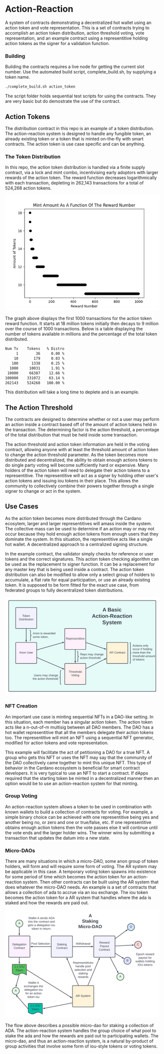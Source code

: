 # Action-Reaction

A system of contracts demonstrating a decentralized hot wallet using an action token and vote representation. This is a set of contracts trying to accomplish an action token distribution, action threshold voting, vote representation, and an example contract using a representitive holding action tokens as the signer for a validation function.

### Building

Building the contracts requires a live node for getting the current slot number. Use the automated build script, complete_build.sh, by supplying a token name.

```bash
./complete_build.sh action_token
```

The script folder holds sequential test scripts for using the contracts. They are very basic but do demostrate the use of the contract.

## Action Tokens

The distribution contract in this repo is an example of a token distribution. The action-reaction system is designed to handle any fungible token, an already existing token or a token that is minted on-the-fly with smart contracts. The action token is use case specific and can be anything.

### The Token Distribution

In this repo, the action token distribution is handled via a finite supply contract, via a lock and mint combo, incentivising early adoptors with larger rewards of the action token. The reward function decreases logarithmically with each transaction, depleting in 262,143 transactions for a total of 524,268 action tokens. 

![first 1000 transactions](./images/1-1000.png)

The graph above displays the first 1000 transactions for the action token reward function. It starts at 18 million tokens initially then decays to 9 million over the course of 1000 transactions. Below is a table displaying the number of tokens available in millions and the percentage of the total token distributed.

```
Num Tx    Tokens   % Distro
     1        36     0.00 %
    10       179     0.03 %
   100      1338     0.25 %
  1000     10031     1.91 %
 10000     66387    12.66 %
100000    331072    63.14 %
262143    524268   100.00 %
```

This distribution will take a long time to deplete and is an example.

## The Action Threshold

The contracts are designed to determine whether or not a user may perform an action inside a contract based off of the amount of action tokens held in the transaction. The determining factor is the action threshold, a percentage of the total distribution that must be held inside some transaction.

The action threshold and action token information are held in the voting contract, allowing anyone with at least the threshold amount of action token to change the action threshold parameter. As the token becomes more distributed and decentralized, the ability to obtain enough actions tokens to do single party voting will become sufficiently hard or expensive. Many holders of the action token will need to delegate their action tokens to a representitive. The representitive will act as a signer by holding other user's action tokens and issuing iou tokens in their place. This allows the community to collectively combine their powers together through a single signer to change or act in the system.

## Use Cases

As the action token becomes more distributed through the Cardano ecosytem, larger and larger representitives will amass inside the system. The collective mass can be used to determine if an action may or may not occur because they hold enough action tokens from enough users that they dominate the system. In this situation, the representitive acts like a single hot wallet. A decentralized approach to a centralized signing structure.

In the example contract, the validator simply checks for reference or user tokens and the correct signatures. This action token checking algorithm can be used as the replacement tx signer function. It can be a replacement for any master key that is being used inside a contract. The action token distribution can also be modified to allow only a select group of holders to accumulate, a flat rate for equal participation, or use an already existing token. It is supposed to be form fitted for the exact use case, from federated groups to fully decentralized token distributions.

![Basic Action-Reaction Flow](./images/basic-flow-diagram.png)

### NFT Creation

An important use case is minting sequential NFTs in a DAO-like setting. In this situation, each member has a singular action token. The action token acts like a n-out-of-m multisig between all DAO members. The DAO has a hot wallet representitive that all the members delegate their action tokens too. The representitive will mint an NFT using a sequential NFT generator, modified for action tokens and vote representation. 

This example will facilitate the act of petitioning a DAO for a true NFT. A group who gets this NFT or uses the NFT may say that the community of the DAO collectively came together to mint this unique NFT. This type of behavior in the Cardano ecosystem is beneficial for smart contract developers. It is very typical to use an NFT to start a contract. If dApps required that the starting token be minted in a decentralized manner then an option would be to use an action-reaction system for that minting.

### Group Voting

An action-reaction system allows a token to be used in combination with known wallets to build a collection of contracts for voting. For example, a simple binary choice can be achieved with one representitive being yes and another being no, or zero and one or true/false, etc. If one representitive obtains enough action tokens then the vote passes else it will continue until the vote ends and the larger holder wins. The winner wins by submitting a transaction that updates the datum into a new state.

### Micro-DAOs

There are many situations in which a micro-DAO, some anon group of token holders, will form and will require some form of voting. The AR system may be applicable in this case. A temporary voting token spawns into existence for some period of time which becomes the action token for an action-reaction system. Then other contracts can be built using the AR system that does whatever the micro-DAO needs. An example is a set of contracts that allows a collection of ada to accrue via an iou exchange. The iou token becomes the action token for a AR system that handles where the ada is staked and how the rewards are paid out.

![Staking Micro-DAO](./images/staking-micro-dao.png)

The flow above describes a possible micro-dao for staking a collection of ADA. The action-reaction system handles the group choice of what pool to stake the ada and how the rewards are paid out to participating wallets. The micro-dao, and thus an action-reaction system, is a natural by-product of group activities that involve some form of iou-style tokens or voting tokens. 
